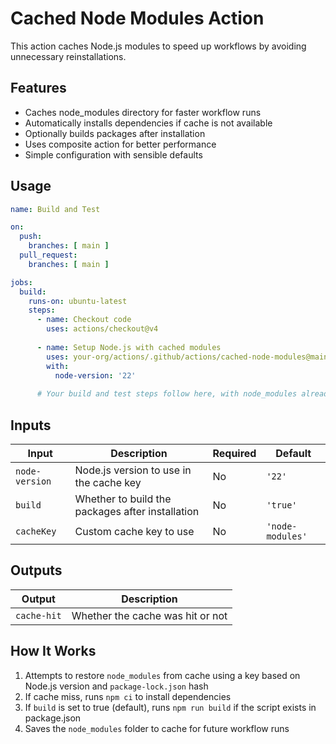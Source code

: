 # Cached Node Modules Action

This action caches Node.js modules to speed up workflows by avoiding unnecessary reinstallations.

## Features

- Caches node_modules directory for faster workflow runs
- Automatically installs dependencies if cache is not available
- Optionally builds packages after installation
- Uses composite action for better performance
- Simple configuration with sensible defaults

## Usage

```yaml
name: Build and Test

on:
  push:
    branches: [ main ]
  pull_request:
    branches: [ main ]

jobs:
  build:
    runs-on: ubuntu-latest
    steps:
      - name: Checkout code
        uses: actions/checkout@v4
        
      - name: Setup Node.js with cached modules
        uses: your-org/actions/.github/actions/cached-node-modules@main
        with:
          node-version: '22'
          
      # Your build and test steps follow here, with node_modules already available
```

## Inputs

| Input          | Description                                      | Required | Default          |
| -------------- | ------------------------------------------------ | -------- | ---------------- |
| `node-version` | Node.js version to use in the cache key          | No       | `'22'`           |
| `build`        | Whether to build the packages after installation | No       | `'true'`         |
| `cacheKey`     | Custom cache key to use                          | No       | `'node-modules'` |

## Outputs

| Output      | Description                      |
| ----------- | -------------------------------- |
| `cache-hit` | Whether the cache was hit or not |

## How It Works

1. Attempts to restore `node_modules` from cache using a key based on Node.js version and `package-lock.json` hash
2. If cache miss, runs `npm ci` to install dependencies
3. If `build` is set to true (default), runs `npm run build` if the script exists in package.json
4. Saves the `node_modules` folder to cache for future workflow runs
